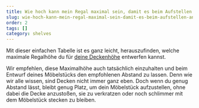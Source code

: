 ```yaml
---
title: Wie hoch kann mein Regal maximal sein, damit es beim Aufstellen an der Decke vorbei passt?
slug: wie-hoch-kann-mein-regal-maximal-sein-damit-es-beim-aufstellen-an-der-decke-vorbei-passt
order: 2
tags: []
category: shelves
---
```


Mit dieser einfachen Tabelle ist es ganz leicht, herauszufinden, welche maximale Regalhöhe du für [deine Deckenhöhe](https://tips.tylko.com/en/articles/4406772-maximale-regalhohe) entwerfen kannst.

Wir empfehlen, diese Maximalhöhe auch tatsächlich einzuhalten und beim Entwurf deines Möbelstücks den empfohlenen Abstand zu lassen. Denn wie wir alle wissen, sind Decken nicht immer ganz eben. Doch wenn du genug Abstand lässt, bleibt genug Platz, um dein Möbelstück aufzustellen, ohne dabei die Decke anzustoßen, sie zu verkratzen oder noch schlimmer mit dem Möbelstück stecken zu bleiben.
